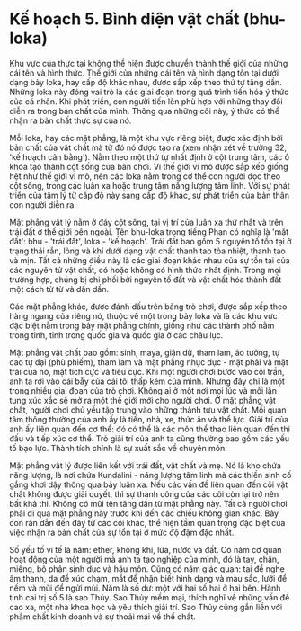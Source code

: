 # Kế hoạch 5. Bình diện vật chất (bhu-loka)

Khu vực của thực tại không thể hiện được chuyển thành thế giới của những cái tên và hình thức. Thế giới của những cái tên và hình dạng tồn tại dưới dạng bảy loka, hay cấp độ khác nhau, được sắp xếp theo thứ tự tăng dần. Những loka này đóng vai trò là các giai đoạn trong quá trình tiến hóa ý thức của cá nhân. Khi phát triển, con người tiến lên phù hợp với những thay đổi diễn ra trong bản chất của mình. Thông qua những cõi này, ý thức có thể nhận ra bản chất thực sự của nó.

Mỗi loka, hay các mặt phẳng, là một khu vực riêng biệt, được xác định bởi bản chất của vật chất mà từ đó nó được tạo ra (xem nhận xét về trường 32, 'kế hoạch cân bằng'). Nằm theo một thứ tự nhất định ở cột trung tâm, các ổ khóa tạo thành cột sống của bàn chơi. Vì thế giới vi mô được sắp xếp giống hệt như thế giới vĩ mô, nên các loka nằm trong cơ thể con người dọc theo cột sống, trong các luân xa hoặc trung tâm năng lượng tâm linh. Với sự phát triển của tâm lý từ cấp độ này sang cấp độ khác, sự phát triển của bản thân con người diễn ra.

Mặt phẳng vật lý nằm ở đáy cột sống, tại vị trí của luân xa thứ nhất và trên trái đất ở thế giới bên ngoài. Tên bhu-loka trong tiếng Phạn có nghĩa là 'mặt đất': bhu - 'trái đất', loka - 'kế hoạch'. Trái đất bao gồm 5 nguyên tố tồn tại ở trạng thái rắn, lỏng và khí dưới dạng vật chất thanh tao tỏa nhiệt, thanh tao và mịn. Tất cả những điều này là các giai đoạn khác nhau của sự tồn tại của các nguyên tử vật chất, có hoặc không có hình thức nhất định. Trong mọi trường hợp, chúng bị chi phối bởi nguyên tố đất và vật chất hóa thành đất một cách từ từ và dần dần.

Các mặt phẳng khác, được đánh dấu trên bảng trò chơi, được sắp xếp theo hàng ngang của riêng nó, thuộc về một trong bảy loka và là các khu vực đặc biệt nằm trong bảy mặt phẳng chính, giống như các thành phố nằm trong tỉnh, tỉnh trong quốc gia và quốc gia ở các châu lục.

Mặt phẳng vật chất bao gồm: sinh, maya, giận dữ, tham lam, ảo tưởng, tự cao tự đại (phù phiếm), tham lam và mặt phẳng nhục dục - mặt phải và mặt trái của nó, mặt tích cực và tiêu cực. Khi một người chơi bước vào cõi trần, anh ta rơi vào cái bẫy của cái tôi thấp kém của mình. Nhưng đây chỉ là một trong nhiều giai đoạn của trò chơi. Không ai ở một nơi mọi lúc và mỗi lần tung xúc xắc sẽ mở ra một thế giới mới cho người chơi. Ở mặt phẳng vật chất, người chơi chủ yếu tập trung vào những thành tựu vật chất. Mối quan tâm thông thường của anh ấy là tiền, nhà, xe, thức ăn và thể lực. Giải trí của anh ấy liên quan đến cơ thể: đó có thể là các môn thể thao liên quan đến thi đấu và tiếp xúc cơ thể. Trò giải trí của anh ta cũng thường bao gồm các yếu tố bạo lực. Thành tích chính là sự xuất sắc về chuyên môn.

Mặt phẳng vật lý được liên kết với trái đất, vật chất và mẹ. Nó là kho chứa năng lượng, là nơi chứa Kundalini - năng lượng tâm linh mà các thiền sinh cố gắng khơi dậy thông qua bảy luân xa. Nếu các vấn đề liên quan đến cõi vật chất không được giải quyết, thì sự thành công của các cõi còn lại trở nên bất khả thi. Không có mũi tên tăng dần từ mặt phẳng này. Tất cả người chơi phải đi qua mặt phẳng này trước khi đến các chiều không gian khác. Bảy con rắn dẫn đến đây từ các cõi khác, thể hiện tầm quan trọng đặc biệt của việc nhận ra bản chất của sự tồn tại ở mức độ đậm đặc nhất.

Số yếu tố vi tế là năm: ether, không khí, lửa, nước và đất. Có năm cơ quan hoạt động của một người mà anh ta tạo nghiệp của mình, đó là tay, chân, miệng, bộ phận sinh dục và hậu môn. Cũng có năm giác quan: tai để nghe âm thanh, da để xúc chạm, mắt để nhận biết hình dạng và màu sắc, lưỡi để nếm và mũi để ngửi mùi. Năm là số dư: một với hai số hai ở hai bên. Hành tinh cai trị số 5 là sao Thủy. Sao Thủy mềm mại, thích nghĩ về những vấn đề cao xa, một nhà khoa học và yêu thích giải trí. Sao Thủy cũng gắn liền với phẩm chất kinh doanh và sự thoải mái về thể chất.
